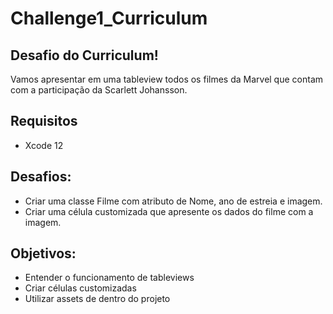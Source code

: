 # Challenge1_Curriculum

## Desafio do Curriculum!

Vamos apresentar em uma tableview todos os filmes da Marvel que contam com a participação da Scarlett Johansson.

## Requisitos
+ Xcode 12

## Desafios: 
- Criar uma classe Filme com atributo de Nome, ano de estreia e imagem.
- Criar uma célula customizada que apresente os dados do filme com a imagem.

## Objetivos:
 - Entender o funcionamento de tableviews
 - Criar células customizadas
 - Utilizar assets de dentro do projeto
